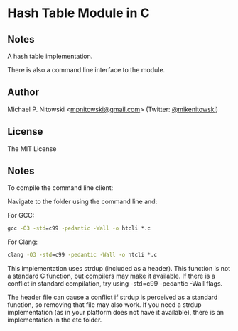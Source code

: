 # Hash Table Module in C

## Notes

A hash table implementation.

There is also a command line interface to the module.

## Author

Michael P. Nitowski <[mpnitowski@gmail.com](mailto:mpnitowski@gmail.com)> 
    (Twitter: [@mikenitowski](https://twitter.com/mikenitowski))
    
## License

The MIT License

## Notes

To compile the command line client:

Navigate to the folder using the command line and:

For GCC:

```cmd
gcc -O3 -std=c99 -pedantic -Wall -o htcli *.c
```

For Clang:

```cmd
clang -O3 -std=c99 -pedantic -Wall -o htcli *.c
```

This implementation uses strdup (included as a header). 
This function is not a standard C function, but compilers may make it 
available. If there is a conflict in standard compilation, try using 
-std=c99 -pedantic -Wall flags.

The header file can cause a conflict if strdup is perceived
as a standard function, so removing that file may also work. 
If you need a strdup implementation (as in your platform does not have it 
available), there is an implementation in the etc folder.
